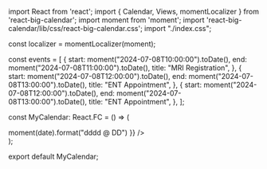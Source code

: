 import React from 'react';
import { Calendar, Views, momentLocalizer } from 'react-big-calendar';
import moment from 'moment';
import 'react-big-calendar/lib/css/react-big-calendar.css';
import "./index.css";

const localizer = momentLocalizer(moment);

const events = [
  {
    start: moment("2024-07-08T10:00:00").toDate(),
    end: moment("2024-07-08T11:00:00").toDate(),
    title: "MRI Registration",
  },
  {
    start: moment("2024-07-08T12:00:00").toDate(),
    end: moment("2024-07-08T13:00:00").toDate(),
    title: "ENT Appointment",
  },
  {
    start: moment("2024-07-08T12:00:00").toDate(),
    end: moment("2024-07-08T13:00:00").toDate(),
    title: "ENT Appointment",
  },
];

const MyCalendar: React.FC = () => (
  <div style={{ height: 500 }}>
    <Calendar
      localizer={localizer}
      events={events}
      startAccessor="start"
      endAccessor="end"
      views={[Views.MONTH, Views.WEEK, Views.DAY]}
      onSelectEvent={handleSelectEvent}
    //   views={['month', 'week', 'day']}
    //   defaultView="month"
      selectable={true}
      style={{ minHeight: '100%' }}
      formats={{ dayHeaderFormat: (date) => moment(date).format("dddd @ DD") }}
    />
  </div>
);

export default MyCalendar;
